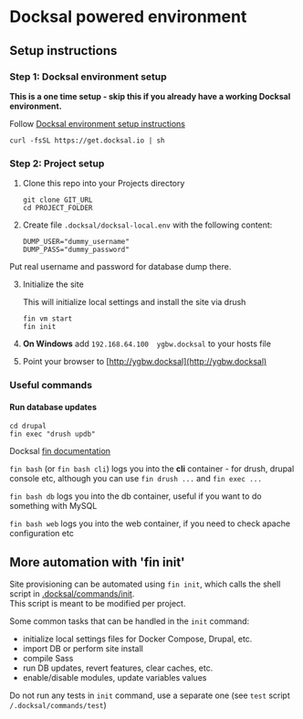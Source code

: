 # Docksal powered environment

## Setup instructions

### Step 1: Docksal environment setup

**This is a one time setup - skip this if you already have a working Docksal environment.**  

Follow [Docksal environment setup instructions](http://docksal.readthedocs.io/en/master/getting-started/env-setup)

```
curl -fsSL https://get.docksal.io | sh
```
   
### Step 2: Project setup

1. Clone this repo into your Projects directory

    ```
    git clone GIT_URL
    cd PROJECT_FOLDER
    ```
    
2. Create file `.docksal/docksal-local.env` with the following content:

   ```
   DUMP_USER="dummy_username"
   DUMP_PASS="dummy_password"
   ```

Put real username and password for database dump there.

3. Initialize the site

    This will initialize local settings and install the site via drush

    ```
    fin vm start
    fin init
    ```

4. **On Windows** add `192.168.64.100  ygbw.docksal` to your hosts file

5. Point your browser to [http://ygbw.docksal](http://ygbw.docksal)

### Useful commands ###

#### Run database updates

```
cd drupal
fin exec "drush updb"
```

Docksal [fin documentation](http://docksal.readthedocs.io/en/master/fin/fin/)

`fin bash` (or `fin bash cli`) logs you into the **cli** container - for drush, drupal console etc, although you can use `fin drush ...` and `fin exec ...`

`fin bash db` logs you into the db container, useful if you want to do something with MySQL

`fin bash web` logs you into the web container, if you need to check apache configuration etc

## More automation with 'fin init'

Site provisioning can be automated using `fin init`, which calls the shell script in [.docksal/commands/init](.docksal/commands/init).  
This script is meant to be modified per project.

Some common tasks that can be handled in the `init` command:

- initialize local settings files for Docker Compose, Drupal, etc.
- import DB or perform site install
- compile Sass
- run DB updates, revert features, clear caches, etc.
- enable/disable modules, update variables values

Do not run any tests in `init` command, use a separate one (see `test` script `/.docksal/commands/test`)